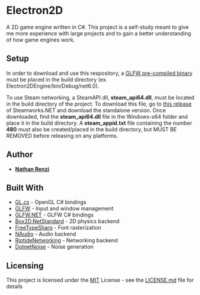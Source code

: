 # Electron2D

A 2D game engine written in C#. This project is a self-study meant to give me more experience with large projects and to gain a better understanding of how game engines work.

## Setup

In order to download and use this respository, a [GLFW pre-compiled binary](https://www.glfw.org/download) must be placed in the build directory (ex. Electron2DEngine/bin/Debug/net6.0).

To use Steam networking, a SteamAPI dll, **steam_api64.dll**, must be located in the build directory of the project. To download this file, go to [this release](https://github.com/rlabrecque/Steamworks.NET/releases/tag/2024.8.0) of Steamworks.NET and download the standalone version. Once downloaded, find the **steam_api64.dll** file in the Windows-x64 folder and place it in the build directory. A **steam_appid.txt** file containing the number **480** must also be created/placed in the build directory, but MUST BE REMOVED before releasing on any platforms.

## Author

  - [**Nathan Renzi**](https://github.com/nathanrenzi)

## Built With

  - [GL.cs](https://gist.githubusercontent.com/dcronqvist/8e0c594532748e8fc21133ac6e3e8514/raw/89a0bcbdbd9692790f95fd60143980482a12d817/GL.cs) - OpenGL C# bindings
  - [GLFW](https://www.glfw.org/) - Input and window management
  - [GLFW.NET](https://github.com/ForeverZer0/glfw-net) - GLFW C# bindings
  - [Box2D.NetStandard](https://github.com/codingben/box2d-netstandard/tree/v2.4) - 2D physics backend
  - [FreeTypeSharp](https://github.com/ryancheung/FreeTypeSharp) - Font rasterization
  - [NAudio](https://github.com/naudio/NAudio) - Audio backend
  - [RiptideNetworking](https://github.com/RiptideNetworking/Riptide) - Networking backend
  - [DotnetNoise](https://github.com/cmsommer/DotnetNoise) - Noise generation

## Licensing

This project is licensed under the [MIT](LICENSE.md) License - see the [LICENSE.md](LICENSE.md) file
for details
